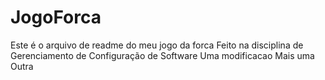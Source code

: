 # JogoForca
Este é o arquivo de readme do meu jogo da forca
Feito na disciplina de Gerenciamento de Configuração de Software
Uma modificacao
Mais uma
Outra
